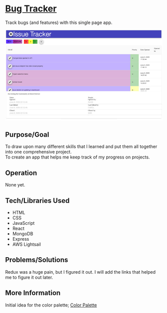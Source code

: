 # [Bug Tracker]()
Track bugs (and features) with this single page app.

![Screenshot](screenshot.jpg)

## Purpose/Goal
To draw upon many different skills that I learned and put them all together into one comprehensive project.  
To create an app that helps me keep track of my progress on projects.

## Operation
None yet.

## Tech/Libraries Used
* HTML
* CSS
* JavaScript
* React
* MongoDB
* Express
* AWS Lightsail

## Problems/Solutions
Redux was a huge pain, but I figured it out. I will add the links that helped me to figure it out later.

## More Information
Initial idea for the color palette; [Color Palette](https://paletton.com/#uid=72L1v0kYO++d5FSpKAmVit9++ka)
